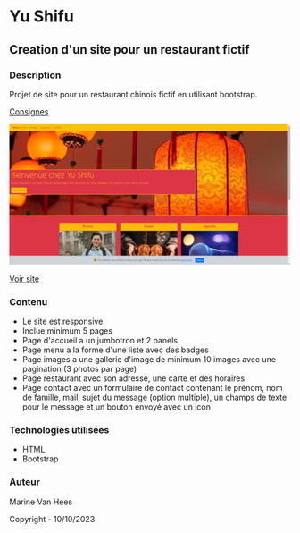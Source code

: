 # Yu Shifu

## Creation d'un site pour un restaurant fictif

### Description

Projet de site pour un restaurant chinois fictif en utilisant bootstrap.

[Consignes](https://github.com/becodeorg/Swartz-8/blob/main/1.The-Field/10.Bootstrap/restaurant.adoc)

![image-site](image/yu-shifu-restaurant.png)

[Voir site](https://marinevh.github.io/restaurant-css-framework/)

### Contenu

- Le site est responsive
- Inclue minimum 5 pages
- Page d'accueil a un jumbotron et 2 panels
- Page menu a la forme d'une liste avec des badges
- Page images a une gallerie d'image de minimum 10 images avec une pagination (3 photos par page)
- Page restaurant avec son adresse, une carte et des horaires
- Page contact avec un formulaire de contact contenant le prénom, nom de famille, mail, sujet du message (option multiple), un champs de texte pour le message et un bouton envoyé avec un icon

### Technologies utilisées

- HTML
- Bootstrap

### Auteur
Marine Van Hees

Copyright - 10/10/2023